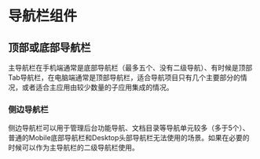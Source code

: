# 导航栏组件

## 顶部或底部导航栏

主导航栏在手机端通常是底部导航栏（最多五个、没有二级导航）、有时候是顶部Tab导航栏，在电脑端通常是顶部导航栏，适合导航项目只有几个主要部分的情况，或者适合主应用由较少数量的子应用集成的情况。

### 侧边导航栏

侧边导航栏可以用于管理后台功能导航、文档目录等导航单元较多（多于5个）、普通的Mobile底部导航栏和Desktop头部导航栏无法使用的场景。如果在必要的时候可以作为主导航栏的二级导航栏使用。
